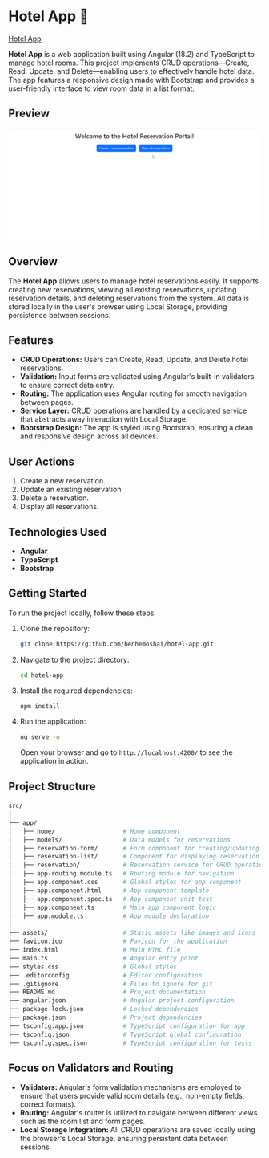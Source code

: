 # Hotel App 🏨

[Hotel App](https://hotel-reservation-app-shai.vercel.app)

**Hotel App** is a web application built using Angular (18.2) and TypeScript to manage hotel rooms. This project implements CRUD operations—Create, Read, Update, and Delete—enabling users to effectively handle hotel data. The app features a responsive design made with Bootstrap and provides a user-friendly interface to view room data in a list format.

## Preview

![HotelApp Preview](./preview.gif)

## Overview

The **Hotel App** allows users to manage hotel reservations easily. It supports creating new reservations, viewing all existing reservations, updating reservation details, and deleting reservations from the system. All data is stored locally in the user's browser using Local Storage, providing persistence between sessions.

## Features

- **CRUD Operations:** Users can Create, Read, Update, and Delete hotel reservations.
- **Validation:** Input forms are validated using Angular's built-in validators to ensure correct data entry.
- **Routing:** The application uses Angular routing for smooth navigation between pages.
- **Service Layer:** CRUD operations are handled by a dedicated service that abstracts away interaction with Local Storage.
- **Bootstrap Design:** The app is styled using Bootstrap, ensuring a clean and responsive design across all devices.

## User Actions

1. Create a new reservation.
2. Update an existing reservation.
3. Delete a reservation.
4. Display all reservations.

## Technologies Used

- **Angular**
- **TypeScript**
- **Bootstrap**

## Getting Started

To run the project locally, follow these steps:

1. Clone the repository:

   ```bash
   git clone https://github.com/benhemoshai/hotel-app.git
   ```

2. Navigate to the project directory:

   ```bash
   cd hotel-app
   ```

3. Install the required dependencies:

   ```bash
   npm install
   ```

4. Run the application:

   ```bash
   ng serve -o
   ```

   Open your browser and go to `http://localhost:4200/` to see the application in action.

## Project Structure

```bash
src/
│
├── app/
│   ├── home/                   # Home component
│   ├── models/                 # Data models for reservations
│   ├── reservation-form/       # Form component for creating/updating reservations
│   ├── reservation-list/       # Component for displaying reservation list
│   ├── reservation/            # Reservation service for CRUD operations
│   ├── app-routing.module.ts   # Routing module for navigation
│   ├── app.component.css       # Global styles for app component
│   ├── app.component.html      # App component template
│   ├── app.component.spec.ts   # App component unit test
│   ├── app.component.ts        # Main app component logic
│   ├── app.module.ts           # App module declaration
│
├── assets/                     # Static assets like images and icons
├── favicon.ico                 # Favicon for the application
├── index.html                  # Main HTML file
├── main.ts                     # Angular entry point
├── styles.css                  # Global styles
├── .editorconfig               # Editor configuration
├── .gitignore                  # Files to ignore for git
├── README.md                   # Project documentation
├── angular.json                # Angular project configuration
├── package-lock.json           # Locked dependencies
├── package.json                # Project dependencies
├── tsconfig.app.json           # TypeScript configuration for app
├── tsconfig.json               # TypeScript global configuration
├── tsconfig.spec.json          # TypeScript configuration for tests

```

## Focus on Validators and Routing

- **Validators:** Angular's form validation mechanisms are employed to ensure that users provide valid room details (e.g., non-empty fields, correct formats).
- **Routing:** Angular's router is utilized to navigate between different views such as the room list and form pages.
- **Local Storage Integration:** All CRUD operations are saved locally using the browser's Local Storage, ensuring persistent data between sessions.
